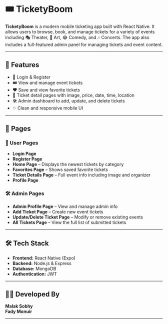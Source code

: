 # 🎟️ TicketyBoom

**TicketyBoom** is a modern mobile ticketing app built with React Native. It allows users to browse, book, and manage tickets for a variety of events including 🎭 Theater, 🎨 Art, 😂 Comedy, and 🎶 Concerts. The app also includes a full-featured admin panel for managing tickets and event content.

---

## 🚀 Features

- 🔐 Login & Register
- 🎟️ View and manage event tickets
- ❤️ Save and view favorite tickets
- 📄 Ticket detail pages with image, price, date, time, location
- 🛠️ Admin dashboard to add, update, and delete tickets
- ✨ Clean and responsive mobile UI

---

## 📱 Pages

### 👥 User Pages
- **Login Page**
- **Register Page**
- **Home Page** – Displays the newest tickets by category
- **Favorites Page** – Shows saved favorite tickets
- **Ticket Details Page** – Full event info including image and organizer
- **Profile Page**

### 🛠️ Admin Pages
- **Admin Profile Page** – View and manage admin info
- **Add Ticket Page** – Create new event tickets
- **Update/Delete Ticket Page** – Modify or remove existing events
- **All Tickets Page** – View the full list of submitted tickets

---

## 🛠️ Tech Stack

- **Frontend:** React Native (Expo)
- **Backend:** Node.js & Express
- **Database:** MongoDB
- **Authentication:** JWT

---

## 👩‍💻 Developed By

**Malak Sobhy**  
**Fady Monuir**

---
